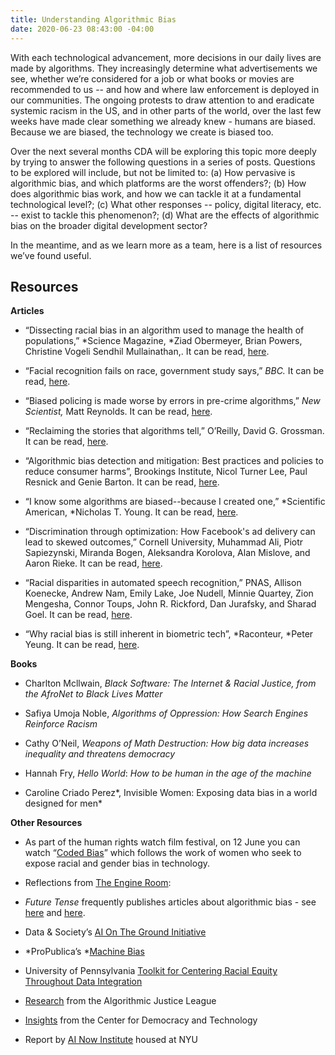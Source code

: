 ```yaml
---
title: Understanding Algorithmic Bias
date: 2020-06-23 08:43:00 -04:00
---
```


With each technological advancement, more decisions in our daily lives are made by algorithms. They increasingly determine what advertisements we see, whether we’re considered for a job or what books or movies are recommended to us -- and how and where law enforcement is deployed in our communities. The ongoing protests to draw attention to and eradicate systemic racism in the US, and in other parts of the world, over the last few weeks have made clear something we already knew - humans are biased. Because we are biased, the technology we create is biased too.

Over the next several months CDA will be exploring this topic more deeply by trying to answer the following questions in a series of posts. Questions to be explored will include, but not be limited to: (a) How pervasive is algorithmic bias, and which platforms are the worst offenders?; (b) How does algorithmic bias work, and how we can tackle it at a fundamental technological level?; (c) What other responses -- policy, digital literacy, etc. -- exist to tackle this phenomenon?; (d) What are the effects of algorithmic bias on the broader digital development sector?

In the meantime, and as we learn more as a team, here is a list of resources we’ve found useful.

## Resources

**Articles**

* “Dissecting racial bias in an algorithm used to manage the health of populations,” \*Science Magazine, \*Ziad Obermeyer, Brian Powers, Christine Vogeli Sendhil Mullainathan,. It can be read, [here](https://science.sciencemag.org/content/366/6464/447).

* “Facial recognition fails on race, government study says,” *BBC.* It can be read, [here](https://www.bbc.com/news/technology-50865437).

* “Biased policing is made worse by errors in pre-crime algorithms,” *New Scientist,* Matt Reynolds. It can be read, [here](https://www.newscientist.com/article/mg23631464-300-biased-policing-is-made-worse-by-errors-in-pre-crime-algorithms/#ixzz6PchoHZu1).

* “Reclaiming the stories that algorithms tell,” O’Reilly, David G. Grossman. It can be read, [here](https://www.oreilly.com/radar/reclaiming-the-stories-that-algorithms-tell/).

* “Algorithmic bias detection and mitigation: Best practices and policies to reduce consumer harms”, Brookings Institute, Nicol Turner Lee, Paul Resnick and Genie Barton. It can be read, [here](https://www.brookings.edu/research/algorithmic-bias-detection-and-mitigation-best-practices-and-policies-to-reduce-consumer-harms/).

* “I know some algorithms are biased--because I created one,” \*Scientific American, \*Nicholas T. Young. It can be read, [here](https://blogs.scientificamerican.com/voices/i-know-some-algorithms-are-biased-because-i-created-one/).

* “Discrimination through optimization: How Facebook's ad delivery can lead to skewed outcomes,” Cornell University, Muhammad Ali, Piotr Sapiezynski, Miranda Bogen, Aleksandra Korolova, Alan Mislove, and Aaron Rieke. It can be read, [here](https://arxiv.org/pdf/1904.02095.pdf).

* “Racial disparities in automated speech recognition,” PNAS, Allison Koenecke, Andrew Nam, Emily Lake, Joe Nudell, Minnie Quartey, Zion Mengesha, Connor Toups, John R. Rickford, Dan Jurafsky, and Sharad Goel. It can be read, [here](https://www.pnas.org/content/117/14/7684).

* “Why racial bias is still inherent in biometric tech”, \*Raconteur, \*Peter Yeung. It can be read, [here](https://www.raconteur.net/technology/biometrics-ethics-bias).

**Books**

* Charlton Mcllwain, *Black Software: The Internet & Racial Justice, from the AfroNet to Black Lives Matter*

* Safiya Umoja Noble, *Algorithms of Oppression: How Search Engines Reinforce Racism*

* Cathy O’Neil, *Weapons of Math Destruction: How big data increases inequality and threatens democracy*

* Hannah Fry, *Hello World*: *How to be human in the age of the machine*

* Caroline Criado Perez\*, Invisible Women: Exposing data bias in a world designed for men\*

**Other Resources**

* As part of the human rights watch film festival, on 12 June you can watch “[Coded Bias](https://www.hrwfilmfestivalstream.org/film/coded-bias/)” which follows the work of women who seek to expose racial and gender bias in technology.

* Reflections from [The Engine Room](https://www.theengineroom.org/tech-bias-people-bias/):

* *Future Tense* frequently publishes articles about algorithmic bias - see [here](https://slate.com/technology/2020/02/algorithmic-bias-people-with-disabilities.html) and [here](https://slate.com/technology/2020/03/ice-lawsuit-hijacked-algorithm.html).

* Data & Society’s [AI On The Ground Initiative](https://datasociety.net/research/ai-on-the-ground/)

* \*ProPublica’s \*[Machine Bias](https://www.propublica.org/series/machine-bias)

* University of Pennsylvania [Toolkit for Centering Racial Equity Throughout Data Integration](https://www.aisp.upenn.edu/equity-toolkit/)

* [Research](https://www.ajlunited.org/library/research) from the Algorithmic Justice League

* [Insights](https://cdt.org/insights/?keyword=Algorithmic\+bias&area-of-focus%5B%5D=ai-machine-learning#results) from the Center for Democracy and Technology

* Report by [AI Now Institute](https://ainowinstitute.org/reports.html) housed at NYU